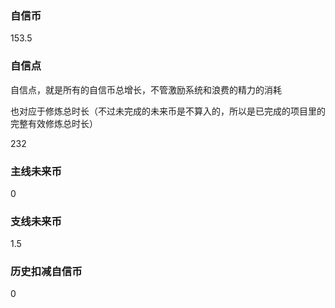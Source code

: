 ### 自信币
153.5

### 自信点
自信点，就是所有的自信币总增长，不管激励系统和浪费的精力的消耗

也对应于修炼总时长（不过未完成的未来币是不算入的，所以是已完成的项目里的完整有效修炼总时长）

232

### 主线未来币
0

### 支线未来币
1.5

### 历史扣减自信币
0
